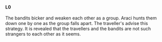 #### L0

The bandits bicker and weaken each other as a group. Araci hunts them down one by one as the group falls apart. The traveller's advise this strategy. It is revealed that the travellers and the bandits are not such strangers to each other as it seems.